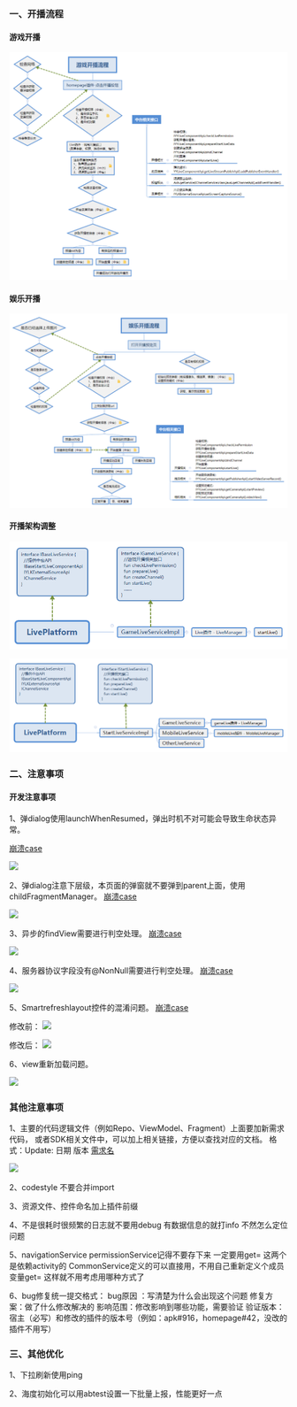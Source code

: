 ### 一、开播流程

#### 游戏开播

![](game.png)


#### 娱乐开播

![](mobile.png)


#### 开播架构调整

![](LivePlatform.png)


![](LivePlatformPro.png)



### 二、注意事项

#### 开发注意事项

1、弹dialog使用launchWhenResumed，弹出时机不对可能会导致生命状态异常。

   [崩溃case](http://bug.yy.com/browse/ANASSI-588)
   
![](二-1-1.png)


2、弹dialog注意下层级，本页面的弹窗就不要弹到parent上面，使用childFragmentManager。
   [崩溃case](http://bug.yy.com/browse/ANASSI-824)

![](二-2-1.png)


3、异步的findView需要进行判空处理。
   [崩溃case](http://bug.yy.com/browse/ANASSI-837)
   
![](二-3-1.png)


4、服务器协议字段没有@NonNull需要进行判空处理。
   [崩溃case](http://bug.yy.com/browse/ANASSI-801)
   
![](二-4-1.png)


5、Smartrefreshlayout控件的混淆问题。
   [崩溃case](http://bug.yy.com/browse/ANASSI-776)

修改前：
![](二-5-1.png)

修改后：
![](二-5-2.png)


6、view重新加载问题。

![](二-6-1.png)


### 其他注意事项

1、主要的代码逻辑文件（例如Repo、ViewModel、Fragment）上面要加新需求代码，
   或者SDK相关文件中，可以加上相关链接，方便以查找对应的文档。
   格式：Update: 日期 版本 [需求名](文档链接地址)
   
![](二-7-1.png)


2、codestyle 不要合并import

3、资源文件、控件命名加上插件前缀

4、不是很耗时很频繁的日志就不要用debug
  有数据信息的就打info 不然怎么定位问题

5、navigationService  permissionService记得不要存下来 一定要用get=
  这两个是依赖activity的
  CommonService定义的可以直接用，不用自己重新定义个成员变量get=
  这样就不用考虑用哪种方式了

6、bug修复统一提交格式：
bug原因 ：写清楚为什么会出现这个问题
修复方案：做了什么修改解决的
影响范围：修改影响到哪些功能，需要验证
验证版本：宿主（必写）和修改的插件的版本号（例如：apk#916，homepage#42，没改的插件不用写）



###  三、其他优化

1、下拉刷新使用ping

2、海度初始化可以用abtest设置一下批量上报，性能更好一点